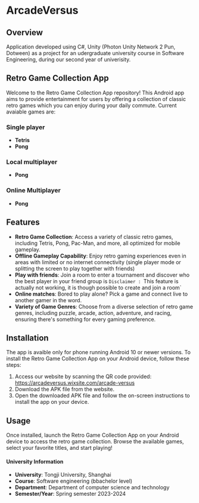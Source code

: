 # ArcadeVersus

## Overview
Application developed using C#, Unity (Photon Unity Network 2 Pun, Dotween) as a
project for an udergraduate university course in Software Engineering, during 
our second year of univerisity.

## Retro Game Collection App
Welcome to the Retro Game Collection App repository! This Android app aims to 
provide entertainment for users by offering a collection of classic retro games
which you can enjoy during your daily commute.
Current avaiable games are:
### Single player
- **Tetris**
- **Pong**
### Local multiplayer
- **Pong**
### Online Multiplayer
- **Pong**

 
## Features
- **Retro Game Collection**: Access a variety of classic retro games, including 
Tetris, Pong, Pac-Man, and more, all optimized for mobile gameplay.
- **Offline Gameplay Capability**: Enjoy retro gaming experiences even in areas
with limited or no internet connectivity (single player mode or splitting the 
screen to play together with friends)
- **Play with friends**: Join a room to enter a tournament and discover who 
the best player in your friend group is `Disclaimer : `This feature is actually
not working, it is though possible to create and join a room`
- **Online matches**: Bored to play alone? Pick a game and connect live to
another gamer in the word.
- **Variety of Game Genres**: Choose from a diverse selection of retro game
genres, including puzzle, arcade, action, adventure, and racing, ensuring 
there's something for every gaming preference.

## Installation
The app is avaible only for phone running Android 10 or newer versions.
To install the Retro Game Collection App on your Android device, follow these 
steps:

1. Access our website by scanning the QR code provided: 
https://arcadeversus.wixsite.com/arcade-versus
2. Download the APK file from the website.
3. Open the downloaded APK file and follow the on-screen instructions to install
the app on your device.

## Usage
Once installed, launch the Retro Game Collection App on your Android device to 
access the retro game collection. Browse the available games, select your 
favorite titles, and start playing!

#### University Information 
- **University**: Tongji University, Shanghai
- **Course**: Software engineering (bbachelor level)
- **Department**: Department of computer science and technology
- **Semester/Year**: Spring semester 2023-2024
